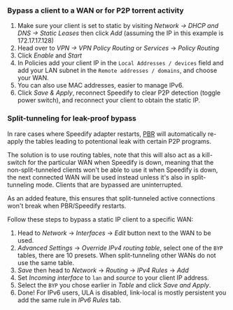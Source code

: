 ### Bypass a client to a WAN or for P2P torrent activity

1. Make sure your client is set to static by visiting _Network -> DHCP and DNS -> Static Leases_ then click _Add_ (assuming the IP in this example is 172.17.17.128)
2. Head over to _VPN -> VPN Policy Routing_ or *Services* -> *Policy Routing* 
3. Click _Enable_ and _Start_
4. In Policies add your client IP in the `Local Addresses / devices` field and add your LAN subnet in the `Remote addresses / domains`, and choose your WAN.
5. You can also use MAC addresses, easier to manage IPv6.
6. Click *Save & Apply*, reconnect Speedify to clear P2P detection (toggle power switch), and reconnect your client to obtain the static IP.

### Split-tunneling for leak-proof bypass

In rare cases where Speedify adapter restarts, [PBR](https://docs.openwrt.melmac.net/pbr/) will automatically re-apply the tables leading to potentional leak with certain P2P programs.  

The solution is to use routing tables, note that this will also act as a kill-switch for the particular WAN when Speedify is down, meaning that the non-split-tunneled clients won't be able to use it when Speedify is down, the next connected WAN will be used instead unless it's also in split-tunneling mode. Clients that are bypassed are uninterrupted.

As an added feature, this ensures that split-tunneled active connections won't break when PBR/Speedify restarts.  

Follow these steps to bypass a static IP client to a specific WAN:

1. Head to *Network* -> *Interfaces* -> *Edit* button next to the WAN to be used.
2. *Advanced Settings* -> *Override IPv4 routing table*, select one of the `BYP` tables, there are 10 presets. When split-tunneling other WANs do not use the same table.
3. *Save* then head to *Network* -> *Routing* -> *IPv4 Rules* -> *Add*
4. Set *Incoming interface* to `lan` and *source* to your client IP address.
5. Select the `BYP` you chose earlier in *Table* and click *Save and Apply*.
6. Done! For IPv6 users, ULA is disabled, link-local is mostly persistent you add the same rule in *IPv6 Rules* tab.
